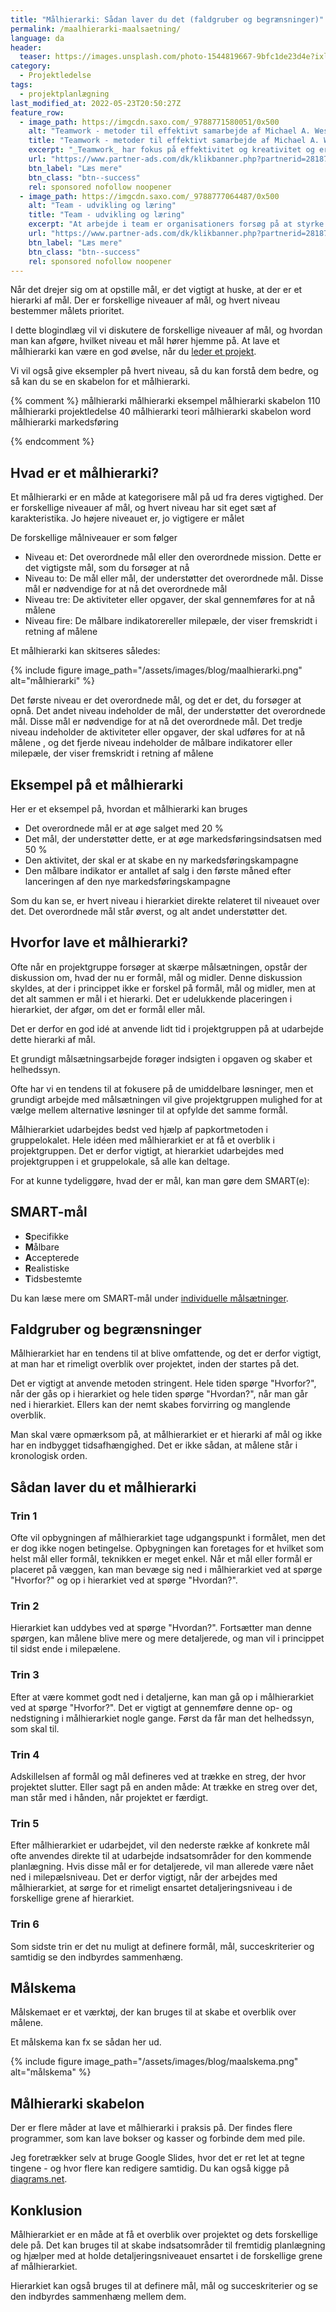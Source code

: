 ```yaml
---
title: "Målhierarki: Sådan laver du det (faldgruber og begrænsninger)"
permalink: /maalhierarki-maalsaetning/
language: da
header:
  teaser: https://images.unsplash.com/photo-1544819667-9bfc1de23d4e?ixlib=rb-1.2.1&ixid=MnwxMjA3fDB8MHxwaG90by1wYWdlfHx8fGVufDB8fHx8&auto=format&fit=crop&h=300&w=400&q=10
category:
  - Projektledelse
tags:
  - projektplanlægning
last_modified_at: 2022-05-23T20:50:27Z
feature_row:
  - image_path: https://imgcdn.saxo.com/_9788771580051/0x500
    alt: "Teamwork - metoder til effektivt samarbejde af Michael A. West"
    title: "Teamwork - metoder til effektivt samarbejde af Michael A. West"
    excerpt: "_Teamwork_ har fokus på effektivitet og kreativitet og er for alle, der på den ene eller anden måde bruger teamwork i deres dagligdag. Bogen er fyldt med praktiske eksempler og teori, der kan hjælpe et team med at opstille mål og opnå dem."
    url: "https://www.partner-ads.com/dk/klikbanner.php?partnerid=28187&bannerid=43264&htmlurl=https://www.saxo.com/dk/teamwork_michael-a-west_haeftet_9788771580051"
    btn_label: "Læs mere"
    btn_class: "btn--success"
    rel: sponsored nofollow noopener
  - image_path: https://imgcdn.saxo.com/_9788777064487/0x500
    alt: "Team - udvikling og læring"
    title: "Team - udvikling og læring"
    excerpt: "At arbejde i team er organisationers forsøg på at styrke udvikling af faglige og personlige potentialer og kompetencer. Bogens formål er at give svar på, hvordan udvikling og læring i team kan blive en succes, fx om sporten er en passende metafor til at fremme teamudvikling og læring og forståelse af samarbejde samt om team på arbejdspladsen kan skabe nye fortællinger om medarbejdernes måde at se på samarbejde og gensidig udvikling."
    url: "https://www.partner-ads.com/dk/klikbanner.php?partnerid=28187&bannerid=43264&htmlurl=https://www.saxo.com/dk/team-udvikling-og-laering_morten-bertelsen-red-reinhard-stelter-red_haeftet_9788777064487"
    btn_label: "Læs mere"
    btn_class: "btn--success"
    rel: sponsored nofollow noopener
---
```


Når det drejer sig om at opstille mål, er det vigtigt at huske, at der er et hierarki af mål. Der er forskellige niveauer af mål, og hvert niveau bestemmer målets prioritet.

I dette blogindlæg vil vi diskutere de forskellige niveauer af mål, og hvordan man kan afgøre, hvilket niveau et mål hører hjemme på. At lave et målhierarki kan være en god øvelse, når du [leder et projekt](/projektledelse/).

Vi vil også give eksempler på hvert niveau, så du kan forstå dem bedre, og så kan du se en skabelon for et målhierarki.

{% comment %}
målhierarki
målhierarki eksempel
målhierarki skabelon 110
målhierarki projektledelse 40
målhierarki teori
målhierarki skabelon word
målhierarki markedsføring

{% endcomment %}

## Hvad er et målhierarki?

Et målhierarki er en måde at kategorisere mål på ud fra deres vigtighed. Der er forskellige niveauer af mål, og hvert niveau har sit eget sæt af karakteristika. Jo højere niveauet er, jo vigtigere er målet

De forskellige målniveauer er som følger

- Niveau et: Det overordnede mål eller den overordnede mission. Dette er det vigtigste mål, som du forsøger at nå
- Niveau to: De mål eller mål, der understøtter det overordnede mål. Disse mål er nødvendige for at nå det overordnede mål
- Niveau tre: De aktiviteter eller opgaver, der skal gennemføres for at nå målene
- Niveau fire: De målbare indikatorereller milepæle, der viser fremskridt i retning af målene

Et målhierarki kan skitseres således:

{% include figure image_path="/assets/images/blog/maalhierarki.png" alt="målhierarki" %}

Det første niveau er det overordnede mål, og det er det, du forsøger at opnå. Det andet niveau indeholder de mål, der understøtter det overordnede mål. Disse mål er nødvendige for at nå det overordnede mål. Det tredje niveau indeholder de aktiviteter eller opgaver, der skal udføres for at nå målene , og det fjerde niveau indeholder de målbare indikatorer eller milepæle, der viser fremskridt i retning af målene

## Eksempel på et målhierarki
Her er et eksempel på, hvordan et målhierarki kan bruges

- Det overordnede mål er at øge salget med 20 %
- Det mål, der understøtter dette, er at øge markedsføringsindsatsen med 50 %
- Den aktivitet, der skal er at skabe en ny markedsføringskampagne
- Den målbare indikator er antallet af salg i den første måned efter lanceringen af den nye markedsføringskampagne

Som du kan se, er hvert niveau i hierarkiet direkte relateret til niveauet over det. Det overordnede mål står øverst, og alt andet understøtter det.

## Hvorfor lave et målhierarki?

Ofte når en projektgruppe forsøger at skærpe målsætningen, opstår der diskussion om, hvad der nu er formål, mål og midler. Denne diskussion skyldes, at der i princippet ikke er forskel på formål, mål og midler, men at det alt sammen er mål i et hierarki. Det er udelukkende placeringen i hierarkiet, der afgør, om det er formål eller mål.

Det er derfor en god idé at anvende lidt tid i projektgruppen på at udarbejde dette hierarki af mål.

Et grundigt målsætningsarbejde forøger indsigten i opgaven og skaber et helhedssyn.

Ofte har vi en tendens til at fokusere på de umiddelbare løsninger, men et grundigt arbejde med målsætningen vil give projektgruppen mulighed for at vælge mellem alternative løsninger til at opfylde det samme formål.

Målhierarkiet udarbejdes bedst ved hjælp af papkortmetoden i gruppelokalet. Hele idéen med målhierarkiet er at få et overblik i projektgruppen. Det er derfor vigtigt, at hierarkiet udarbejdes med projektgruppen i et gruppelokale, så alle kan deltage.

For at kunne tydeliggøre, hvad der er mål, kan man gøre dem SMART(e):

## SMART-mål

- **S**pecifikke
- **M**ålbare
- **A**ccepterede
- **R**ealistiske
- **T**idsbestemte

Du kan læse mere om SMART-mål under [individuelle målsætninger](/maalsaetning/).

## Faldgruber og begrænsninger

Målhierarkiet har en tendens til at blive omfattende, og det er derfor vigtigt, at man har et rimeligt overblik over projektet, inden der startes på det.

Det er vigtigt at anvende metoden stringent. Hele tiden spørge "Hvorfor?", når der gås op i hierarkiet og hele tiden spørge "Hvordan?", når man går ned i hierarkiet. Ellers kan der nemt skabes forvirring og manglende overblik.

Man skal være opmærksom på, at målhierarkiet er et hierarki af mål og ikke har en indbygget tidsafhængighed. Det er ikke sådan, at målene står i kronologisk orden.

## Sådan laver du et målhierarki

### Trin 1

Ofte vil opbygningen af målhierarkiet tage udgangspunkt i formålet, men det er dog ikke nogen betingelse. Opbygningen kan foretages for et hvilket som helst mål eller formål, teknikken er meget enkel. Når et mål eller formål er placeret på væggen, kan man bevæge sig ned i målhierarkiet ved at spørge "Hvorfor?" og op i hierarkiet ved at spørge "Hvordan?".

### Trin 2

Hierarkiet kan uddybes ved at spørge "Hvordan?". Fortsætter man denne spørgen, kan målene blive mere og mere detaljerede, og man vil i princippet til sidst ende i milepælene.

### Trin 3

Efter at være kommet godt ned i detaljerne, kan man gå op i målhierarkiet ved at spørge "Hvorfor?". Det er vigtigt at gennemføre denne op- og nedstigning i målhierarkiet nogle gange. Først da får man det helhedssyn, som skal til.

### Trin 4

Adskillelsen af formål og mål defineres ved at trække en streg, der hvor projektet slutter. Eller sagt på en anden måde: At trække en streg over det, man står med i hånden, når projektet er færdigt.

### Trin 5

Efter målhierarkiet er udarbejdet, vil den nederste række af konkrete mål ofte anvendes direkte til at udarbejde indsatsområder for den kommende planlægning. Hvis disse mål er for detaljerede, vil man allerede være nået ned i milepælsniveau. Det er derfor vigtigt, når der arbejdes med målhierarkiet, at sørge for et rimeligt ensartet detaljeringsniveau i de forskellige grene af hierarkiet.

### Trin 6

Som sidste trin er det nu muligt at definere formål, mål, succeskriterier og samtidig se den indbyrdes sammenhæng.

## Målskema

Målskemaet er et værktøj, der kan bruges til at skabe et overblik over målene.

Et målskema kan fx se sådan her ud.

{% include figure image_path="/assets/images/blog/maalskema.png" alt="målskema" %}

## Målhierarki skabelon

Der er flere måder at lave et målhierarki i praksis på. Der findes flere programmer, som kan lave bokser og kasser og forbinde dem med pile.

Jeg foretrækker selv at bruge Google Slides, hvor det er ret let at tegne tingene - og hvor flere kan redigere samtidig. Du kan også kigge på [diagrams.net](https://www.diagrams.net).

## Konklusion

Målhierarkiet er en måde at få et overblik over projektet og dets forskellige dele på. Det kan bruges til at skabe indsatsområder til fremtidig planlægning og hjælper med at holde detaljeringsniveauet ensartet i de forskellige grene af målhierarkiet.

Hierarkiet kan også bruges til at definere mål, mål og succeskriterier og se den indbyrdes sammenhæng mellem dem.

